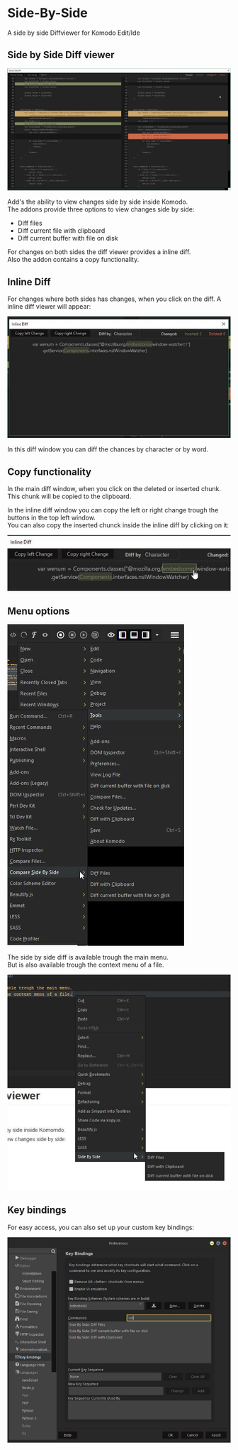 # Side-By-Side

A side by side Diffviewer for Komodo Edit/Ide

## Side by Side Diff viewer
![diff viewer](screenshot01.jpg)

Add's the ability to view changes side by side inside Komodo.  
The addons provide three options to view changes side by side:  
 * Diff files
 * Diff current file with clipboard
 * Diff current buffer with file on disk  

For changes on both sides the diff viewer provides a inline diff.  
Also the addon contains a copy functionality.
 
## Inline Diff 
For changes where both sides has changes, when you click on the diff. 
A inline diff viewer will appear:

![Inline diff](screenshot05.jpg)

In this diff window you can diff the chances by character or by word.

## Copy functionality
In the main diff window, when you click on the deleted or inserted chunk.  
This chunk will be copied to the clipboard.

In the inline diff window you can copy the left or right change trough the buttons in the top left window.  
You can also copy the inserted chunck inside the inline diff by clicking on it:

![Inline copy](screenshot06.jpg)
 
## Menu options
![Menu options](screenshot02.jpg)

The side by side diff is available trough the main menu.  
But is also available trough the context menu of a file.

![Context menu](screenshot03.jpg)

## Key bindings
For easy access, you can also set up your custom key bindings:

![Key bindings](screenshot04.jpg)

